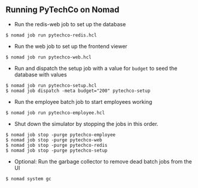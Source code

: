 ## Running PyTechCo on Nomad

- Run the redis-web job to set up the database
```
$ nomad job run pytechco-redis.hcl
```

- Run the web job to set up the frontend viewer
```
$ nomad job run pytechco-web.hcl
```

- Run and dispatch the setup job with a value for `budget` to seed the database with values
```
$ nomad job run pytechco-setup.hcl
$ nomad job dispatch -meta budget="200" pytechco-setup
```

- Run the employee batch job to start employees working
```
$ nomad job run pytechco-employee.hcl
```

- Shut down the simulator by stopping the jobs in this order.
```
$ nomad job stop -purge pytechco-employee
$ nomad job stop -purge pytechco-web
$ nomad job stop -purge pytechco-redis
$ nomad job stop -purge pytechco-setup
```

- Optional: Run the garbage collector to remove dead batch jobs from the UI
```
$ nomad system gc
```